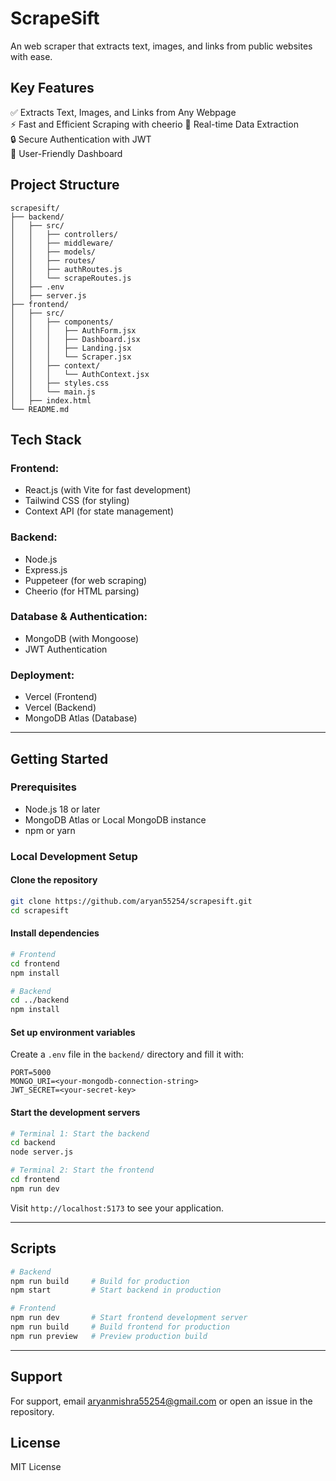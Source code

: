 # ScrapeSift
An web scraper that extracts text, images, and links from public websites with ease.

## Key Features
✅ Extracts Text, Images, and Links from Any Webpage  
⚡ Fast and Efficient Scraping with cheerio
🔄 Real-time Data Extraction  
🔒 Secure Authentication with JWT  
📱 User-Friendly Dashboard  

## Project Structure
```
scrapesift/
├── backend/
│   ├── src/
│   │   ├── controllers/
│   │   ├── middleware/
│   │   ├── models/
│   │   ├── routes/
│   │   ├── authRoutes.js
│   │   └── scrapeRoutes.js
│   ├── .env
│   ├── server.js
├── frontend/
│   ├── src/
│   │   ├── components/
│   │   │   ├── AuthForm.jsx
│   │   │   ├── Dashboard.jsx
│   │   │   ├── Landing.jsx
│   │   │   └── Scraper.jsx
│   │   ├── context/
│   │   │   └── AuthContext.jsx
│   │   ├── styles.css
│   │   └── main.js
│   ├── index.html
└── README.md
```

## Tech Stack
### Frontend:
- React.js (with Vite for fast development)
- Tailwind CSS (for styling)
- Context API (for state management)

### Backend:
- Node.js
- Express.js
- Puppeteer (for web scraping)
- Cheerio (for HTML parsing)

### Database & Authentication:
- MongoDB (with Mongoose)
- JWT Authentication

### Deployment:
- Vercel (Frontend)
- Vercel (Backend)
- MongoDB Atlas (Database)

---

## Getting Started
### Prerequisites
- Node.js 18 or later
- MongoDB Atlas or Local MongoDB instance
- npm or yarn

### Local Development Setup
#### Clone the repository
```sh
git clone https://github.com/aryan55254/scrapesift.git
cd scrapesift
```

#### Install dependencies
```sh
# Frontend
cd frontend
npm install

# Backend
cd ../backend
npm install
```

#### Set up environment variables
Create a `.env` file in the `backend/` directory and fill it with:
```env
PORT=5000
MONGO_URI=<your-mongodb-connection-string>
JWT_SECRET=<your-secret-key>
```
#### Start the development servers
```sh
# Terminal 1: Start the backend
cd backend
node server.js

# Terminal 2: Start the frontend
cd frontend
npm run dev
```

Visit `http://localhost:5173` to see your application.

---

## Scripts
```sh
# Backend
npm run build     # Build for production
npm start         # Start backend in production

# Frontend
npm run dev       # Start frontend development server
npm run build     # Build frontend for production
npm run preview   # Preview production build
```

---

## Support
For support, email aryanmishra55254@gmail.com or open an issue in the repository.

## License
MIT License
